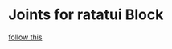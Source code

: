 # Joints for ratatui Block

[follow this](https://raw.githubusercontent.com/thscharler/ratatui-block/master/doc/ratatui_block/index.html)
